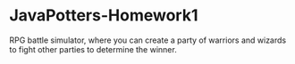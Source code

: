 # JavaPotters-Homework1

RPG battle simulator, where you can create a party of warriors and wizards to fight other parties to determine the winner. 
